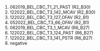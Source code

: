 
1. 062019_BEL_CBC_T1_21_PAST (R2_B30)
2. 122022_BEL_CBC_T3_142_MCAV (R2_B30)
3. 122022_BEL_CBC_T3_127_OFAV (R2_B1)
4. 052022_BEL_CBC_T3_66_OFAV (R2_B1)
5. 062019_BEL_CBC_T3_1_MCAV (R6_B27)
6. 122022_BEL_CBC_T3_124_PAST (R6_B27)
7. 122022_BEL_CBC_T3_141_PSTR (R6_B27)
8. negative